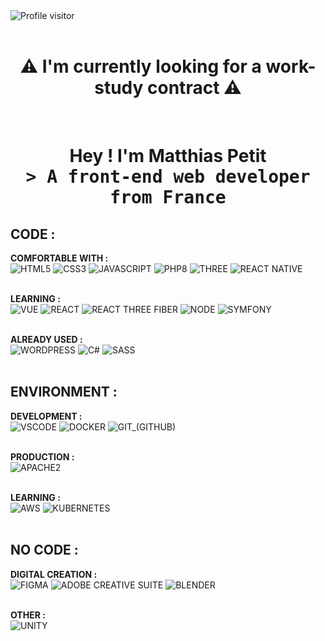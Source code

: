 <a href="https://komarev.com/ghpvc/?username=AztyMatt">
  <img align="left" src="https://komarev.com/ghpvc/?username=AztyMatt&style=for-the-badge&color=000000" alt="Profile visitor" />
</a>
<br>
<br>

<h1 align="center">⚠️ I'm currently looking for a work-study contract ⚠️</h1>
<br>

<h1 align="center">
  Hey ! I'm <b><a target="_blank" href="https://matthias-petit.fr/">Matthias Petit</a></b>
  <samp align="center"> 
    <br>
    &gt; A front-end web developer from <b>France</b>
    <br>
  </samp>
</h1>

<style>
    a {
        text-decoration: none; /* Supprime la décoration des liens */
    }
</style>

## CODE :
**COMFORTABLE WITH :**  
[![HTML5](https://img.shields.io/badge/HTML5-000000?style=for-the-badge&logo=html5&logoColor=FFFFFF)](https://developer.mozilla.org/en-US/docs/Web/HTML) 
[![CSS3](https://img.shields.io/badge/CSS3-000000?style=for-the-badge&logo=css3&logoColor=FFFFFF)](https://developer.mozilla.org/en-US/docs/Web/CSS) 
[![JAVASCRIPT](https://img.shields.io/badge/JAVASCRIPT-000000?style=for-the-badge&logo=javascript&logoColor=FFFFFF)](https://developer.mozilla.org/en-US/docs/Web/JavaScript) 
[![PHP8](https://img.shields.io/badge/PHP-000000?style=for-the-badge&logo=php&logoColor=FFFFFF)](https://www.php.net/docs.php) 
[![THREE](https://img.shields.io/badge/THREE-000000?style=for-the-badge&logo=threedotjs&logoColor=FFFFFF)](https://threejs.org/docs/) 
[![REACT NATIVE](https://img.shields.io/badge/REACT_NATIVE-000000?style=for-the-badge&logo=react&logoColor=FFFFFF)](https://reactnative.dev/docs/getting-started)  
<br>

**LEARNING :**  
[![VUE](https://img.shields.io/badge/VUE-000000?style=for-the-badge&logo=vuedotjs&logoColor=FFFFFF)](https://vuejs.org/v2/guide/) 
[![REACT](https://img.shields.io/badge/REACT-000000?style=for-the-badge&logo=react&logoColor=FFFFFF)](https://reactjs.org/docs/getting-started.html) 
[![REACT THREE FIBER](https://img.shields.io/badge/REACT_THREE_FIBER-000000?style=for-the-badge&logo=threedotjs&logoColor=FFFFFF)](https://docs.pmnd.rs/react-three-fiber) 
[![NODE](https://img.shields.io/badge/NODE-000000?style=for-the-badge&logo=node.js&logoColor=FFFFFF)](https://nodejs.org/en/docs/) 
[![SYMFONY](https://img.shields.io/badge/SYMFONY-000000?style=for-the-badge&logo=symfony&logoColor=FFFFFF)](https://symfony.com/doc/current/index.html)  
<br>

**ALREADY USED :**  
[![WORDPRESS](https://img.shields.io/badge/WORDPRESS-000000?style=for-the-badge&logo=wordpress&logoColor=FFFFFF)](https://wordpress.org/support/) 
[![C#](https://img.shields.io/badge/CSHARP-000000?style=for-the-badge&logo=csharp&logoColor=FFFFFF)](https://docs.microsoft.com/en-us/dotnet/csharp/) 
[![SASS](https://img.shields.io/badge/SASS-000000?style=for-the-badge&logo=sass&logoColor=FFFFFF)](https://sass-lang.com/documentation)  
<br>

## ENVIRONMENT :
**DEVELOPMENT :**  
[![VSCODE](https://img.shields.io/badge/VSCODE-000000?style=for-the-badge&logo=visualstudiocode&logoColor=FFFFFF)](https://code.visualstudio.com/docs) 
[![DOCKER](https://img.shields.io/badge/DOCKER-000000?style=for-the-badge&logo=docker&logoColor=FFFFFF)](https://docs.docker.com/) 
[![GIT_(GITHUB)](https://img.shields.io/badge/GIT_(GITHUB)-000000?style=for-the-badge&logo=github&logoColor=FFFFFF)](https://git-scm.com/doc)  
<br>

**PRODUCTION :**  
[![APACHE2](https://img.shields.io/badge/APACHE2-000000?style=for-the-badge&logo=apache&logoColor=FFFFFF)](https://httpd.apache.org/docs/2.4/)  
<br>

**LEARNING :**  
[![AWS](https://img.shields.io/badge/AWS-000000?style=for-the-badge&logo=amazon-web-services&logoColor=FFFFFF)](https://aws.amazon.com/documentation/) 
[![KUBERNETES](https://img.shields.io/badge/KUBERNETES-000000?style=for-the-badge&logo=kubernetes&logoColor=FFFFFF)](https://kubernetes.io/docs/home/)  
<br>

## NO CODE :
**DIGITAL CREATION :**  
[![FIGMA](https://img.shields.io/badge/FIGMA-000000?style=for-the-badge&logo=figma&logoColor=FFFFFF)](https://www.figma.com/resources/learn-design/) 
[![ADOBE CREATIVE SUITE](https://img.shields.io/badge/ADOBE%20CREATIVE%20SUITE-000000?style=for-the-badge&logo=adobe&logoColor=FFFFFF)](https://helpx.adobe.com/creative-cloud/tutorials.html) 
[![BLENDER](https://img.shields.io/badge/BLENDER-000000?style=for-the-badge&logo=blender&logoColor=FFFFFF)](https://www.blender.org/support/tutorials/)  
<br>

**OTHER :**  
[![UNITY](https://img.shields.io/badge/UNITY-000000?style=for-the-badge&logo=unity&logoColor=FFFFFF)](https://unity.com/learn)
